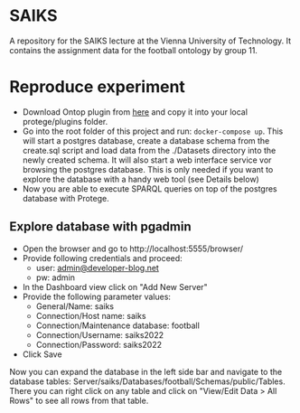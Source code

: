 # SAIKS
A repository for the SAIKS lecture at the Vienna University of Technology. It contains the assignment data for the football ontology by group 11.

# Reproduce experiment
* Download Ontop plugin from [here](https://sourceforge.net/projects/ontop4obda/) and copy it into your local protege/plugins folder.
* Go into the root folder of this project and run: ```docker-compose up```. This will start a postgres database, create a database schema from the create.sql script and load data from the ./Datasets directory into the newly created schema. It will also start a web interface service vor browsing the postgres database. This is only needed if you want to explore the database with a handy web tool (see Details below)
* Now you are able to execute SPARQL queries on top of the postgres database with Protege.

## Explore database with pgadmin
* Open the browser and go to http://localhost:5555/browser/
* Provide following credentials and proceed: 
    * user: admin@developer-blog.net
    * pw: admin
* In the Dashboard view click on "Add New Server"
* Provide the following parameter values:
    * General/Name: saiks
    * Connection/Host name: saiks
    * Connection/Maintenance database: football
    * Connection/Username: saiks2022
    * Connection/Password: saiks2022
* Click Save

Now you can expand the database in the left side bar and navigate to the database tables: Server/saiks/Databases/football/Schemas/public/Tables. There you can right click on any table and click on "View/Edit Data > All Rows" to see all rows from that table.
    
